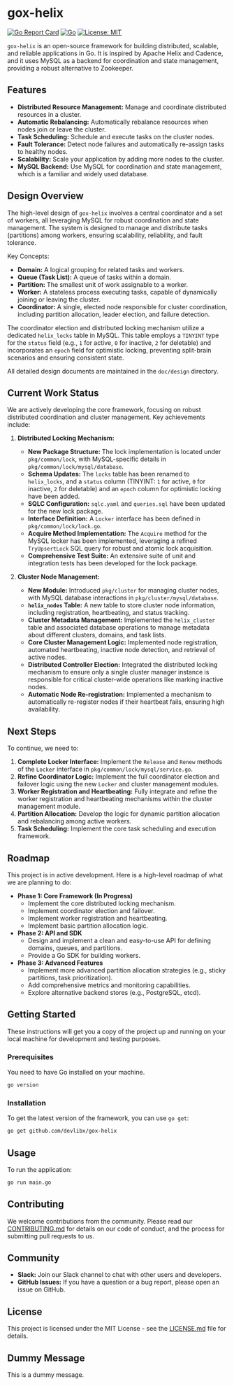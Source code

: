 # gox-helix

[![Go Report Card](https://goreportcard.com/badge/github.com/devlibx/gox-helix)](https://goreportcard.com/report/github.com/devlibx/gox-helix)
[![Go](https://github.com/devlibx/gox-helix/actions/workflows/go.yml/badge.svg)](https://github.com/devlibx/gox-helix/actions/workflows/go.yml)
[![License: MIT](https://img.shields.io/badge/License-MIT-yellow.svg)](https://opensource.org/licenses/MIT)

`gox-helix` is an open-source framework for building distributed, scalable, and reliable applications in Go. It is inspired by Apache Helix and Cadence, and it uses MySQL as a backend for coordination and state management, providing a robust alternative to Zookeeper.

## Features

*   **Distributed Resource Management:** Manage and coordinate distributed resources in a cluster.
*   **Automatic Rebalancing:** Automatically rebalance resources when nodes join or leave the cluster.
*   **Task Scheduling:** Schedule and execute tasks on the cluster nodes.
*   **Fault Tolerance:** Detect node failures and automatically re-assign tasks to healthy nodes.
*   **Scalability:** Scale your application by adding more nodes to the cluster.
*   **MySQL Backend:** Use MySQL for coordination and state management, which is a familiar and widely used database.

## Design Overview

The high-level design of `gox-helix` involves a central coordinator and a set of workers, all leveraging MySQL for robust coordination and state management. The system is designed to manage and distribute tasks (partitions) among workers, ensuring scalability, reliability, and fault tolerance.

Key Concepts:

*   **Domain:** A logical grouping for related tasks and workers.
*   **Queue (Task List):** A queue of tasks within a domain.
*   **Partition:** The smallest unit of work assignable to a worker.
*   **Worker:** A stateless process executing tasks, capable of dynamically joining or leaving the cluster.
*   **Coordinator:** A single, elected node responsible for cluster coordination, including partition allocation, leader election, and failure detection.

The coordinator election and distributed locking mechanism utilize a dedicated `helix_locks` table in MySQL. This table employs a `TINYINT` type for the `status` field (e.g., `1` for active, `0` for inactive, `2` for deletable) and incorporates an `epoch` field for optimistic locking, preventing split-brain scenarios and ensuring consistent state.

All detailed design documents are maintained in the `doc/design` directory.

## Current Work Status

We are actively developing the core framework, focusing on robust distributed coordination and cluster management. Key achievements include:

1.  **Distributed Locking Mechanism:**
    *   **New Package Structure:** The lock implementation is located under `pkg/common/lock`, with MySQL-specific details in `pkg/common/lock/mysql/database`.
    *   **Schema Updates:** The `locks` table has been renamed to `helix_locks`, and a `status` column (TINYINT: `1` for active, `0` for inactive, `2` for deletable) and an `epoch` column for optimistic locking have been added.
    *   **SQLC Configuration:** `sqlc.yaml` and `queries.sql` have been updated for the new lock package.
    *   **Interface Definition:** A `Locker` interface has been defined in `pkg/common/lock/lock.go`.
    *   **Acquire Method Implementation:** The `Acquire` method for the MySQL locker has been implemented, leveraging a refined `TryUpsertLock` SQL query for robust and atomic lock acquisition.
    *   **Comprehensive Test Suite:** An extensive suite of unit and integration tests has been developed for the lock package.

2.  **Cluster Node Management:**
    *   **New Module:** Introduced `pkg/cluster` for managing cluster nodes, with MySQL database interactions in `pkg/cluster/mysql/database`.
    *   **`helix_nodes` Table:** A new table to store cluster node information, including registration, heartbeating, and status tracking.
    *   **Cluster Metadata Management:** Implemented the `helix_cluster` table and associated database operations to manage metadata about different clusters, domains, and task lists.
    *   **Core Cluster Management Logic:** Implemented node registration, automated heartbeating, inactive node detection, and retrieval of active nodes.
    *   **Distributed Controller Election:** Integrated the distributed locking mechanism to ensure only a single cluster manager instance is responsible for critical cluster-wide operations like marking inactive nodes.
    *   **Automatic Node Re-registration:** Implemented a mechanism to automatically re-register nodes if their heartbeat fails, ensuring high availability.

## Next Steps

To continue, we need to:

1.  **Complete Locker Interface:** Implement the `Release` and `Renew` methods of the `Locker` interface in `pkg/common/lock/mysql/service.go`.
2.  **Refine Coordinator Logic:** Implement the full coordinator election and failover logic using the new `Locker` and cluster management modules.
3.  **Worker Registration and Heartbeating:** Fully integrate and refine the worker registration and heartbeating mechanisms within the cluster management module.
4.  **Partition Allocation:** Develop the logic for dynamic partition allocation and rebalancing among active workers.
5.  **Task Scheduling:** Implement the core task scheduling and execution framework.

## Roadmap

This project is in active development. Here is a high-level roadmap of what we are planning to do:

*   **Phase 1: Core Framework (In Progress)**
    *   Implement the core distributed locking mechanism.
    *   Implement coordinator election and failover.
    *   Implement worker registration and heartbeating.
    *   Implement basic partition allocation logic.
*   **Phase 2: API and SDK**
    *   Design and implement a clean and easy-to-use API for defining domains, queues, and partitions.
    *   Provide a Go SDK for building workers.
*   **Phase 3: Advanced Features**
    *   Implement more advanced partition allocation strategies (e.g., sticky partitions, task prioritization).
    *   Add comprehensive metrics and monitoring capabilities.
    *   Explore alternative backend stores (e.g., PostgreSQL, etcd).


## Getting Started

These instructions will get you a copy of the project up and running on your local machine for development and testing purposes.

### Prerequisites

You need to have Go installed on your machine.

```sh
go version
```

### Installation

To get the latest version of the framework, you can use `go get`:

```sh
go get github.com/devlibx/gox-helix
```

## Usage

To run the application:

```sh
go run main.go
```

## Contributing

We welcome contributions from the community. Please read our [CONTRIBUTING.md](CONTRIBUTING.md) for details on our code of conduct, and the process for submitting pull requests to us.

## Community

*   **Slack:** Join our Slack channel to chat with other users and developers.
*   **GitHub Issues:** If you have a question or a bug report, please open an issue on GitHub.

## License

This project is licensed under the MIT License - see the [LICENSE.md](LICENSE.md) file for details.

## Dummy Message
This is a dummy message.
